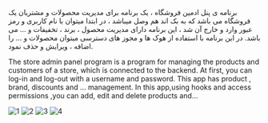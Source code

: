 برنامه ی پنل ادمین فروشگاه ، یک برنامه برای مدیریت محصولات و مشتریان یک فروشگاه می باشد که به بک اند هم وصل میباشد ،
در ابتدا میتوان با نام کاربری و رمز عبور وارد و خارج آن شد ، این برنامه دارای مدیریت محصول ، برند ، تخفیفات و ... می باشد.
 در این برنامه با استفاده از هوک ها و مجوز های دسترسی میتوان محصولات و ... را اضافه ، ویرایش و حذف نمود.
 
 The store admin panel program is a program for managing the products and customers of a store, which is connected to the backend.
 At first, you can log-in and log-out with a username and password. This app has product , brand, discounts and ... management.
 In this app,using hooks and access permissions ,you can add, edit and delete products and... 
 
 ![1](https://github.com/sadeqran/Panel-Admin/assets/109485162/10ba10db-7a48-4533-ba80-b747c5483060)
![2](https://github.com/sadeqran/Panel-Admin/assets/109485162/7df5fb37-2963-4cdc-9aaa-3fbd0028fe0f)
![3](https://github.com/sadeqran/Panel-Admin/assets/109485162/145c870c-c567-471a-a873-450b99bd1a3b)
![4](https://github.com/sadeqran/Panel-Admin/assets/109485162/71347cba-cdb3-4851-8123-a39c55d5893a)
